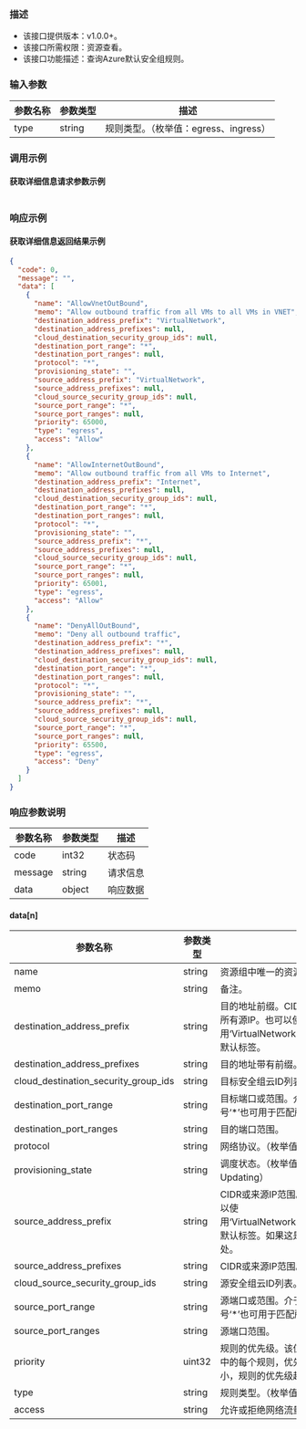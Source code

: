 ### 描述

- 该接口提供版本：v1.0.0+。
- 该接口所需权限：资源查看。
- 该接口功能描述：查询Azure默认安全组规则。

### 输入参数

| 参数名称 | 参数类型   | 描述    |
|------|--------|-------|
| type | string | 规则类型。（枚举值：egress、ingress） |

### 调用示例

#### 获取详细信息请求参数示例

```json
```

### 响应示例

#### 获取详细信息返回结果示例

```json
{
  "code": 0,
  "message": "",
  "data": [
    {
      "name": "AllowVnetOutBound",
      "memo": "Allow outbound traffic from all VMs to all VMs in VNET",
      "destination_address_prefix": "VirtualNetwork",
      "destination_address_prefixes": null,
      "cloud_destination_security_group_ids": null,
      "destination_port_range": "*",
      "destination_port_ranges": null,
      "protocol": "*",
      "provisioning_state": "",
      "source_address_prefix": "VirtualNetwork",
      "source_address_prefixes": null,
      "cloud_source_security_group_ids": null,
      "source_port_range": "*",
      "source_port_ranges": null,
      "priority": 65000,
      "type": "egress",
      "access": "Allow"
    },
    {
      "name": "AllowInternetOutBound",
      "memo": "Allow outbound traffic from all VMs to Internet",
      "destination_address_prefix": "Internet",
      "destination_address_prefixes": null,
      "cloud_destination_security_group_ids": null,
      "destination_port_range": "*",
      "destination_port_ranges": null,
      "protocol": "*",
      "provisioning_state": "",
      "source_address_prefix": "*",
      "source_address_prefixes": null,
      "cloud_source_security_group_ids": null,
      "source_port_range": "*",
      "source_port_ranges": null,
      "priority": 65001,
      "type": "egress",
      "access": "Allow"
    },
    {
      "name": "DenyAllOutBound",
      "memo": "Deny all outbound traffic",
      "destination_address_prefix": "*",
      "destination_address_prefixes": null,
      "cloud_destination_security_group_ids": null,
      "destination_port_range": "*",
      "destination_port_ranges": null,
      "protocol": "*",
      "provisioning_state": "",
      "source_address_prefix": "*",
      "source_address_prefixes": null,
      "cloud_source_security_group_ids": null,
      "source_port_range": "*",
      "source_port_ranges": null,
      "priority": 65500,
      "type": "egress",
      "access": "Deny"
    }
  ]
}
```

### 响应参数说明

| 参数名称    | 参数类型   | 描述   |
|---------|--------|------|
| code    | int32  | 状态码  |
| message | string | 请求信息 |
| data    | object | 响应数据 |

#### data[n]

| 参数名称                                 | 参数类型   | 描述                                                                                                           |
|--------------------------------------|--------|--------------------------------------------------------------------------------------------------------------|
| name                                 | string | 资源组中唯一的资源名称。此名称可用于访问资源。                                                                                      |
| memo                                 | string | 备注。                                                                                                          |
| destination_address_prefix           | string | 目的地址前缀。CIDR或目标IP范围。星号‘*’也可用于匹配所有源IP。也可以使用‘VirtualNetwork’、‘AzureLoadBalancer’和‘Internet’等默认标签。               |
| destination_address_prefixes         | string | 目的地址带有前缀。CIDR或目标IP范围。                                                                                        |
| cloud_destination_security_group_ids | string | 目标安全组云ID列表。                                                                                                  |
| destination_port_range               | string | 目标端口或范围。介于0和65535之间的整数或范围。星号‘*’也可用于匹配所有端口。                                                                   |
| destination_port_ranges              | string | 目的端口范围。                                                                                                      |
| protocol                             | string | 网络协议。（枚举值：*、Ah、Esp、Icmp、Tcp、Udp）                                                                             |
| provisioning_state                   | string | 调度状态。（枚举值：Deleting、Failed、Succeeded、Updating）                                                                |
| source_address_prefix                | string | CIDR或来源IP范围。星号‘*’也可用于匹配所有源IP。也可以使用‘VirtualNetwork’、‘AzureLoadBalancer’和‘Internet’等默认标签。如果这是入口规则，则指定网络流量源自何处。 |
| source_address_prefixes              | string | CIDR或来源IP范围。                                                                                                 |
| cloud_source_security_group_ids      | string | 源安全组云ID列表。                                                                                                   |
| source_port_range                    | string | 源端口或范围。介于0和65535之间的整数或范围。星号‘*’也可用于匹配所有端口。                                                                    |
| source_port_ranges                   | string | 源端口范围。                                                                                                       |
| priority                             | uint32 | 规则的优先级。该值可以介于100和4096之间。对于集合中的每个规则，优先级编号必须是唯一的。优先级数字越小，规则的优先级越高。                                             |
| type                                 | string | 规则类型。（枚举值：egress、ingress）                                                                                    |
| access                               | string | 允许或拒绝网络流量。（枚举值：Allow、Deny）                                                                                   |
